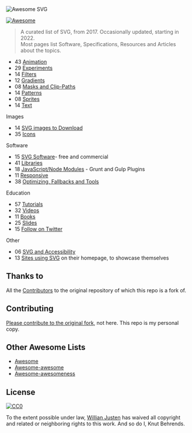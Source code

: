 <img src="https://rawgit.com/knbknb/awesome-svg/master/logo.svg" alt="Awesome SVG">

[![Awesome](https://cdn.rawgit.com/sindresorhus/awesome/d7305f38d29fed78fa85652e3a63e154dd8e8829/media/badge.svg)](https://github.com/sindresorhus/awesome)

> A curated list of SVG, from 2017. Occasionally updated, starting in 2022.  
> Most pages list Software, Specifications, Resources and Articles about the topics.

- 43 [Animation](topics/Animation.md)
- 29 [Experiments](topics/Experiments.md)
- 14 [Filters](topics/Filters.md)
- 12 [Gradients](topics/Gradients.md)
- 08 [Masks and Clip-Paths](topics/Masks-clips.md)
- 14 [Patterns](topics/Patterns.md)
- 08 [Sprites](topics/Sprites.md)
- 14 [Text](topics/Text.md)

Images

- 14 [SVG images to Download](topics/Downloads.md)
- 35 [Icons](topics/Icons.md)

Software

- 15 [SVG Software](topics/Softwares.md)- free and commercial
- 41 [Libraries](topics/Libraries.md)
- 18 [JavaScript/Node Modules](topics/Node-modules.md) - Grunt and Gulp Plugins
- 11 [Responsive](topics/Responsive.md)
- 38 [Optimizing, Fallbacks and Tools](topics/Optimization-tools.md)

Education

- 57 [Tutorials](topics/Tutorials.md)
- 32 [Videos](topics/Videos.md)
- 11 [Books](topics/Books.md)
- 25 [Slides](topics/Slides.md)
- 15 [Follow on Twitter](topics/Follow-twitter.md)

Other

- 06 [SVG and Accessibility](topics/Accessibility.md)
- 13 [Sites using SVG](topics/Sites-using-svg.md) on their homepage, to showcase themselves

## Thanks to

All the [Contributors](https://github.com/willianjusten/awesome-svg/graphs/contributors) to the original repository of which this repo is a fork of.

## Contributing

 [Please contribute to the original fork](https://github.com/willianjusten/awesome-svg/blob/master/contributing.md), not here. This repo is my personal copy.

## Other Awesome Lists

- [Awesome](https://github.com/sindresorhus/awesome)
- [Awesome-awesome](https://github.com/emijrp/awesome-awesome)
- [Awesome-awesomeness](https://github.com/bayandin/awesome-awesomeness)

## License

[![CC0](https://i.creativecommons.org/l/by/4.0/88x31.png)](https://creativecommons.org/licenses/by/4.0/)

To the extent possible under law, [Willian Justen](https://github.com/willianjusten) has waived all copyright and related or neighboring rights to this work. And so do I, Knut Behrends.

